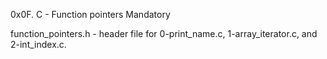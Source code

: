 0x0F. C - Function pointers
Mandatory

function_pointers.h - header file for 0-print_name.c, 1-array_iterator.c, and 2-int_index.c.
